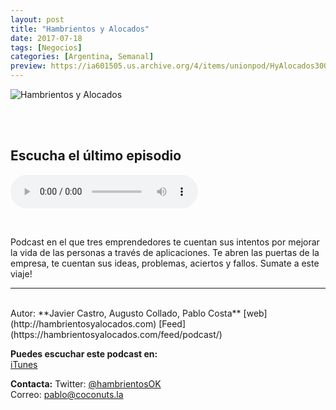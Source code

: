 ```yaml
---
layout: post
title: "Hambrientos y Alocados"
date: 2017-07-18
tags: [Negocios]
categories: [Argentina, Semanal]
preview: https://ia601505.us.archive.org/4/items/unionpod/HyAlocados300.jpg
---
```


![Hambrientos y Alocados](https://ia601505.us.archive.org/4/items/unionpod/HyAlocados500.jpg)

<br/>
<br/>

## Escucha el último episodio

<!--reproductor-feed=https://hambrientosyalocados.com/feed/podcast/-->
<!--reproductor-start-->
<audio id="audio" preload="auto" controls="" src="https://hambrientosyalocados.com/wp-content/uploads/2017/08/6.-Vacaciones.mp3"></audio>
<!--reproductor-end-->

<br/>  

Podcast en el que tres emprendedores te cuentan sus intentos por mejorar la vida de las personas a través de aplicaciones. Te abren las puertas de la empresa, te cuentan sus ideas, problemas, aciertos y fallos. Sumate a este viaje!

_ _ _
<br>
Autor: **Javier Castro, Augusto Collado, Pablo Costa**  
[web](http://hambrientosyalocados.com)  
[Feed](https://hambrientosyalocados.com/feed/podcast/)  


**Puedes escuchar este podcast en:**  
[iTunes](https://itunes.apple.com/ar/podcast/hambrientos-y-alocados/id1263546752?mt=2&ls=1#episodeGuid=https%3A%2F%2Fhambrientosyalocados.com%2F%3Fp%3D33)  


**Contacta:**
Twitter: [@hambrientosOK](https://twitter.com/hambrientosOK)  
Correo: [pablo@coconuts.la](mailto:pablo@coconuts.la)  

